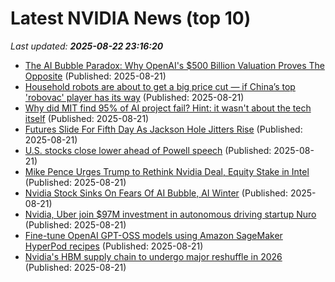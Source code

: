 # Latest NVIDIA News (top 10)
_Last updated: **2025-08-22 23:16:20**_

- [The AI Bubble Paradox: Why OpenAI's $500 Billion Valuation Proves The Opposite](https://www.forbes.com/sites/danielnewman/2025/08/21/the-ai-bubble-paradox-why-openais-500-billion-valuation-proves-the-opposite/) (Published: 2025-08-21)
- [Household robots are about to get a big price cut — if China’s top 'robovac' player has its way](https://www.cnbc.com/2025/08/22/chinas-robot-vacuum-roborock-plans-mass-market-cleaners-with-ai-arms.html) (Published: 2025-08-21)
- [Why did MIT find 95% of AI project fail? Hint: it wasn't about the tech itself](https://biztoc.com/x/b0362fde0d7320f7) (Published: 2025-08-21)
- [Futures Slide For Fifth Day As Jackson Hole Jitters Rise](https://www.shtfplan.com/economics/futures-slide-for-fifth-day-as-jackson-hole-jitters-rise) (Published: 2025-08-21)
- [U.S. stocks close lower ahead of Powell speech](https://www.thestar.com.my/news/world/2025/08/22/us-stocks-close-lower-ahead-of-powell-speech) (Published: 2025-08-21)
- [Mike Pence Urges Trump to Rethink Nvidia Deal, Equity Stake in Intel](https://biztoc.com/x/0c24bdd72f0acbc1) (Published: 2025-08-21)
- [Nvidia Stock Sinks On Fears Of AI Bubble, AI Winter](https://biztoc.com/x/41596fdd91afe2e8) (Published: 2025-08-21)
- [Nvidia, Uber join $97M investment in autonomous driving startup Nuro](https://siliconangle.com/2025/08/21/nvidia-uber-join-97m-investment-autonomous-driving-startup-nuro/) (Published: 2025-08-21)
- [Fine-tune OpenAI GPT-OSS models using Amazon SageMaker HyperPod recipes](https://aws.amazon.com/blogs/machine-learning/fine-tune-openai-gpt-oss-models-using-amazon-sagemaker-hyperpod-recipes/) (Published: 2025-08-21)
- [Nvidia's HBM supply chain to undergo major reshuffle in 2026](https://www.digitimes.com/news/a20250820PD240/hbm-nvidia-2026-samsung-sk-hynix.html) (Published: 2025-08-21)
